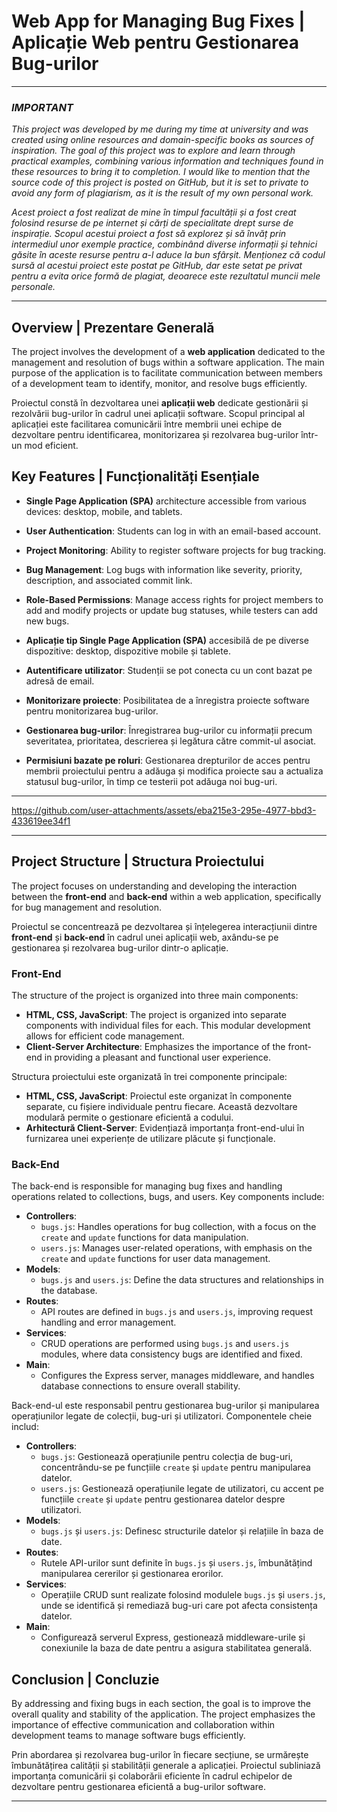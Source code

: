 # Web App for Managing Bug Fixes | Aplicație Web pentru Gestionarea Bug-urilor

*******************************************************
### *IMPORTANT*
*This project was developed by me during my time at university and was created using online resources and domain-specific books as sources of inspiration. The goal of this project was to explore and learn through practical examples, combining various information and techniques found in these resources to bring it to completion. I would like to mention that the source code of this project is posted on GitHub, but it is set to private to avoid any form of plagiarism, as it is the result of my own personal work.*

*Acest proiect a fost realizat de mine în timpul facultății și a fost creat folosind resurse de pe internet și cărți de specialitate drept surse de inspirație. Scopul acestui proiect a fost să explorez și să învăț prin intermediul unor exemple practice, combinând diverse informații și tehnici găsite în aceste resurse pentru a-l aduce la bun sfârșit. Menționez că codul sursă al acestui proiect este postat pe GitHub, dar este setat pe privat pentru a evita orice formă de plagiat, deoarece este rezultatul muncii mele personale.*

*******************************************************

## Overview | Prezentare Generală

The project involves the development of a **web application** dedicated to the management and resolution of bugs within a software application. The main purpose of the application is to facilitate communication between members of a development team to identify, monitor, and resolve bugs efficiently. 

Proiectul constă în dezvoltarea unei **aplicații web** dedicate gestionării și rezolvării bug-urilor în cadrul unei aplicații software. Scopul principal al aplicației este facilitarea comunicării între membrii unei echipe de dezvoltare pentru identificarea, monitorizarea și rezolvarea bug-urilor într-un mod eficient.

## Key Features | Funcționalități Esențiale

- **Single Page Application (SPA)** architecture accessible from various devices: desktop, mobile, and tablets.
- **User Authentication**: Students can log in with an email-based account.
- **Project Monitoring**: Ability to register software projects for bug tracking.
- **Bug Management**: Log bugs with information like severity, priority, description, and associated commit link.
- **Role-Based Permissions**: Manage access rights for project members to add and modify projects or update bug statuses, while testers can add new bugs.

- **Aplicație tip Single Page Application (SPA)** accesibilă de pe diverse dispozitive: desktop, dispozitive mobile și tablete.
- **Autentificare utilizator**: Studenții se pot conecta cu un cont bazat pe adresă de email.
- **Monitorizare proiecte**: Posibilitatea de a înregistra proiecte software pentru monitorizarea bug-urilor.
- **Gestionarea bug-urilor**: Înregistrarea bug-urilor cu informații precum severitatea, prioritatea, descrierea și legătura către commit-ul asociat.
- **Permisiuni bazate pe roluri**: Gestionarea drepturilor de acces pentru membrii proiectului pentru a adăuga și modifica proiecte sau a actualiza statusul bug-urilor, în timp ce testerii pot adăuga noi bug-uri.

*******************************************************

https://github.com/user-attachments/assets/eba215e3-295e-4977-bbd3-433619ee34f1

*******************************************************

## Project Structure | Structura Proiectului

The project focuses on understanding and developing the interaction between the **front-end** and **back-end** within a web application, specifically for bug management and resolution.

Proiectul se concentrează pe dezvoltarea și înțelegerea interacțiunii dintre **front-end** și **back-end** în cadrul unei aplicații web, axându-se pe gestionarea și rezolvarea bug-urilor dintr-o aplicație.

### Front-End

The structure of the project is organized into three main components:

- **HTML, CSS, JavaScript**: The project is organized into separate components with individual files for each. This modular development allows for efficient code management.
- **Client-Server Architecture**: Emphasizes the importance of the front-end in providing a pleasant and functional user experience.

Structura proiectului este organizată în trei componente principale:

- **HTML, CSS, JavaScript**: Proiectul este organizat în componente separate, cu fișiere individuale pentru fiecare. Această dezvoltare modulară permite o gestionare eficientă a codului.
- **Arhitectură Client-Server**: Evidențiază importanța front-end-ului în furnizarea unei experiențe de utilizare plăcute și funcționale.

### Back-End

The back-end is responsible for managing bug fixes and handling operations related to collections, bugs, and users. Key components include:

- **Controllers**:
  - `bugs.js`: Handles operations for bug collection, with a focus on the `create` and `update` functions for data manipulation.
  - `users.js`: Manages user-related operations, with emphasis on the `create` and `update` functions for user data management.
- **Models**:
  - `bugs.js` and `users.js`: Define the data structures and relationships in the database.
- **Routes**:
  - API routes are defined in `bugs.js` and `users.js`, improving request handling and error management.
- **Services**:
  - CRUD operations are performed using `bugs.js` and `users.js` modules, where data consistency bugs are identified and fixed.
- **Main**:
  - Configures the Express server, manages middleware, and handles database connections to ensure overall stability.

Back-end-ul este responsabil pentru gestionarea bug-urilor și manipularea operațiunilor legate de colecții, bug-uri și utilizatori. Componentele cheie includ:

- **Controllers**:
  - `bugs.js`: Gestionează operațiunile pentru colecția de bug-uri, concentrându-se pe funcțiile `create` și `update` pentru manipularea datelor.
  - `users.js`: Gestionează operațiunile legate de utilizatori, cu accent pe funcțiile `create` și `update` pentru gestionarea datelor despre utilizatori.
- **Models**:
  - `bugs.js` și `users.js`: Definesc structurile datelor și relațiile în baza de date.
- **Routes**:
  - Rutele API-urilor sunt definite în `bugs.js` și `users.js`, îmbunătățind manipularea cererilor și gestionarea erorilor.
- **Services**:
  - Operațiile CRUD sunt realizate folosind modulele `bugs.js` și `users.js`, unde se identifică și remediază bug-uri care pot afecta consistența datelor.
- **Main**:
  - Configurează serverul Express, gestionează middleware-urile și conexiunile la baza de date pentru a asigura stabilitatea generală.

## Conclusion | Concluzie

By addressing and fixing bugs in each section, the goal is to improve the overall quality and stability of the application. The project emphasizes the importance of effective communication and collaboration within development teams to manage software bugs efficiently.

Prin abordarea și rezolvarea bug-urilor în fiecare secțiune, se urmărește îmbunătățirea calității și stabilității generale a aplicației. Proiectul subliniază importanța comunicării și colaborării eficiente în cadrul echipelor de dezvoltare pentru gestionarea eficientă a bug-urilor software.

---
